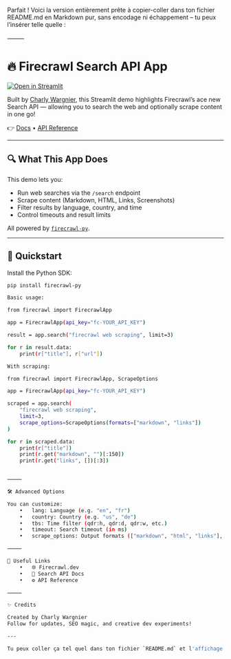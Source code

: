 Parfait ! Voici la version entièrement prête à copier-coller dans ton fichier README.md en Markdown pur, sans encodage ni échappement – tu peux l’insérer telle quelle :

⸻


# 🔥 Firecrawl Search API App

[![Open in Streamlit](https://static.streamlit.io/badges/streamlit_badge_black_white.svg)](https://firecrawl.streamlit.app/)

Built by [Charly Wargnier](https://x.com/DataChaz), this Streamlit demo highlights Firecrawl’s ace new Search API — allowing you to search the web and optionally scrape content in one go!

👉 [Docs](https://docs.firecrawl.dev/features/search) • [API Reference](https://docs.firecrawl.dev/api-reference/endpoint/search)

---

## 🔍 What This App Does

This demo lets you:
- Run web searches via the `/search` endpoint
- Scrape content (Markdown, HTML, Links, Screenshots)
- Filter results by language, country, and time
- Control timeouts and result limits

All powered by [`firecrawl-py`](https://pypi.org/project/firecrawl-py/).

---

## 🚀 Quickstart

Install the Python SDK:

```bash
pip install firecrawl-py

Basic usage:

from firecrawl import FirecrawlApp

app = FirecrawlApp(api_key="fc-YOUR_API_KEY")

result = app.search("firecrawl web scraping", limit=3)

for r in result.data:
    print(r["title"], r["url"])

With scraping:

from firecrawl import FirecrawlApp, ScrapeOptions

app = FirecrawlApp(api_key="fc-YOUR_API_KEY")

scraped = app.search(
    "firecrawl web scraping",
    limit=3,
    scrape_options=ScrapeOptions(formats=["markdown", "links"])
)

for r in scraped.data:
    print(r["title"])
    print(r.get("markdown", "")[:150])
    print(r.get("links", [])[:3])


⸻

🛠 Advanced Options

You can customize:
	•	lang: Language (e.g. "en", "fr")
	•	country: Country (e.g. "us", "de")
	•	tbs: Time filter (qdr:h, qdr:d, qdr:w, etc.)
	•	timeout: Search timeout (in ms)
	•	scrape_options: Output formats (["markdown", "html", "links"], etc.)

⸻

🔗 Useful Links
	•	🌐 Firecrawl.dev
	•	📘 Search API Docs
	•	⚙️ API Reference

⸻

✨ Credits

Created by Charly Wargnier
Follow for updates, SEO magic, and creative dev experiments!

---

Tu peux coller ça tel quel dans ton fichier `README.md` et l'affichage GitHub sera nickel ✨. Si tu veux, je peux aussi te générer le fichier prêt à uploader. Tu veux ?